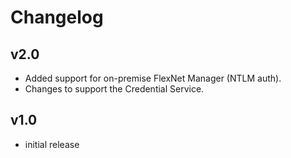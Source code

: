 # Changelog

## v2.0

- Added support for on-premise FlexNet Manager (NTLM auth).
- Changes to support the Credential Service.

## v1.0

- initial release